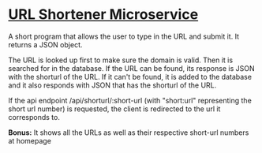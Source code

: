 # [URL Shortener Microservice](https://www.freecodecamp.org/learn/apis-and-microservices/apis-and-microservices-projects/url-shortener-microservice)
A short program that allows the user to type in the URL and submit it. It returns a JSON object.

The URL is looked up first to make sure the domain is valid. Then it is searched for in the database.
If the URL can be found, its response is JSON with the shorturl of the URL. If it can't be found,
it is added to the database and it also responds with JSON that has the shorturl of the URL.

If the api endpoint /api/shorturl/:short-url (with "short:url" representing the short url number) is requested,
the client is redirected to the url it corresponds to.

**Bonus:** It shows all the URLs as well as their respective short-url numbers at homepage